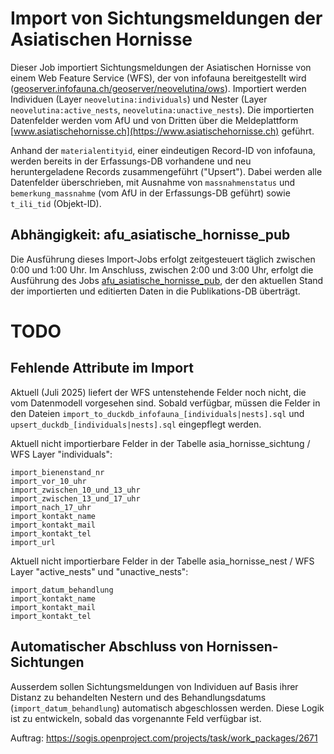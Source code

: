 # Import von Sichtungsmeldungen der Asiatischen Hornisse

Dieser Job importiert Sichtungsmeldungen der Asiatischen Hornisse von einem Web Feature Service (WFS), der von infofauna bereitgestellt wird ([geoserver.infofauna.ch/geoserver/neovelutina/ows](https://geoserver.infofauna.ch/geoserver/neovelutina/ows)). Importiert werden Individuen (Layer `neovelutina:individuals`) und Nester (Layer `neovelutina:active_nests`, `neovelutina:unactive_nests`). Die importierten Datenfelder werden vom AfU und von Dritten über die Meldeplattform [www.asiatischehornisse.ch](https://www.asiatischehornisse.ch) geführt.

Anhand der `materialentityid`, einer eindeutigen Record-ID von infofauna, werden bereits in der Erfassungs-DB vorhandene und neu heruntergeladene Records zusammengeführt ("Upsert"). Dabei werden alle Datenfelder überschrieben, mit Ausnahme von `massnahmenstatus` und `bemerkung_massnahme` (vom AfU in der Erfassungs-DB geführt) sowie `t_ili_tid` (Objekt-ID).

## Abhängigkeit: afu_asiatische_hornisse_pub

Die Ausführung dieses Import-Jobs erfolgt zeitgesteuert täglich zwischen 0:00 und 1:00 Uhr. Im Anschluss, zwischen 2:00 und 3:00 Uhr, erfolgt die Ausführung des Jobs [afu_asiatische_hornisse_pub](https://github.com/sogis/gretljobs/tree/main/afu_asiatische_hornisse_pub), der den aktuellen Stand der importierten und editierten Daten in die Publikations-DB überträgt.

# TODO

## Fehlende Attribute im Import

Aktuell (Juli 2025) liefert der WFS untenstehende Felder noch nicht, die vom Datenmodell vorgesehen sind. Sobald verfügbar, müssen die Felder in den Dateien `import_to_duckdb_infofauna_[individuals|nests].sql` und `upsert_duckdb_[individuals|nests].sql` eingepflegt werden.

Aktuell nicht importierbare Felder in der Tabelle asia_hornisse_sichtung / WFS Layer "individuals":

    import_bienenstand_nr
    import_vor_10_uhr
    import_zwischen_10_und_13_uhr
    import_zwischen_13_und_17_uhr
    import_nach_17_uhr
    import_kontakt_name
    import_kontakt_mail
    import_kontakt_tel
    import_url

Aktuell nicht importierbare Felder in der Tabelle asia_hornisse_nest / WFS Layer "active_nests" und "unactive_nests":

    import_datum_behandlung
    import_kontakt_name
    import_kontakt_mail
    import_kontakt_tel

## Automatischer Abschluss von Hornissen-Sichtungen

Ausserdem sollen Sichtungsmeldungen von Individuen auf Basis ihrer Distanz zu behandelten Nestern und des Behandlungsdatums (`import_datum_behandlung`) automatisch abgeschlossen werden. Diese Logik ist zu entwickeln, sobald das vorgenannte Feld verfügbar ist.

Auftrag: https://sogis.openproject.com/projects/task/work_packages/2671
